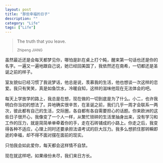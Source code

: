 ```yaml
---
layout: post
title: "那些幸福的日子"
description: ""
category: "Life"
tags: ["Life"]
---
```


<blockquote>
	<p>The truth that you leave.</p>
	<small>Zhipeng JIANG</small>
</blockquote>

虽然最近还是会每天都梦见你，哪怕是趴在桌上打个盹，醒来第一句话也还是你的名字。一遍又一遍地跟自己说，她已经回美国了，我依然还在南希，一切都还是圣诞之前的样子。

室友貌似已经习惯了我说梦话，他总是说，羡慕我的生活，他也想谈一次这样的恋爱。我只有笑笑，真是如鱼饮水，冷暖自知，这样的滋味他现在无法体会的吧。

每天上学放学的路上，我总是在想，现在做的一切到底是为了什么。小二，也许我明白你当初的想法了。异地确实很辛苦，在圣诞之前，我们几乎一周才会联系一两次，彼此都有自己的生活，交际圈，各自都有各自需要担心的话题。你来欧洲的这些日子很开心，我像变了一个人一样，从繁忙琐碎的生活里抽身出来，没有学习和工作的压力，就是简简单单牵着你的手，走在石砖铺成的小路上。你走之后，我变得各种不适应，心理上同时还要承担法语考试的巨大压力。我多么想抓住那转瞬即逝的幸福，却不得不面对摆在面前的现实。

只怕我会如此爱你，每天都会这样情不自禁。

现在就这样吧，如果缘份未尽，我们来日方长。
